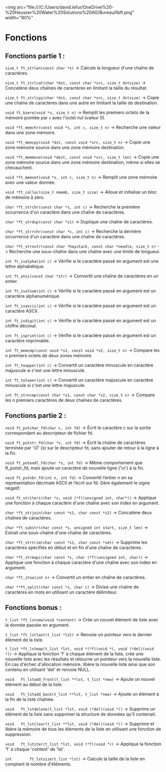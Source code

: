 <img src="file:///C:/Users/david.lefur/OneDrive%20-%20Heusser%20Water%20Solutions%20AG/Bureau/libft.png" width="80%"
</h1>

# Fonctions

## Fonctions partie 1 :

`size_t ft_strlen(const char *s)` -> Calcule la longueur d'une chaîne de caractères. <br>

`size_t ft_strlcat(char *dst, const char *src, size_t dstsize)` -> Concatène deux chaînes de caractères en limitant la taille du résultat.<br>

`size_t ft_strlcpy(char *dst, const char *src, size_t dstsize)` -> Copie une chaîne de caractères dans une autre en limitant la taille de destination.<br>

`void ft_bzero(void *s, size_t n)` -> Remplit les premiers octets de la mémoire pointée par `s` avec l'octet nul (valeur 0). <br>

`void *ft_memchr(const void *s, int c, size_t n)` -> Recherche une valeur dans une zone mémoire.<br>

`void *ft_memcpy(void *dst, const void *src, size_t n)` -> Copie une zone mémoire source dans une zone mémoire destination. <br>

`void *ft_memmove(void *dest, const void *src, size_t len)` -> Copie une zone mémoire source dans une zone mémoire destination, même si elles se chevauchent.<br>

`void *ft_memset(void *s, int c, size_t n)` -> Remplit une zone mémoire avec une valeur donnée. <br>

`void *ft_calloc(size_t nmemb, size_t size)` -> Alloue et initialise un bloc de mémoire à zéro.<br>

`char *ft_strchr(const char *s, int c)` -> Recherche la première occurrence d'un caractère dans une chaîne de caractères.<br>

`char *ft_strdup(const char *s1)` -> Duplique une chaîne de caractères.<br>

`char *ft_strrchr(const char *s, int c)` -> Recherche la dernière occurrence d'un caractère dans une chaîne de caractères.<br>

`char *ft_strnstr(const char *haystack, const char *needle, size_t n)` -> Recherche une sous-chaîne dans une chaîne avec une limite de longueur.<br>

`int ft_isalpha(int c)` -> Vérifie si le caractère passé en argument est une lettre alphabétique. <br>

`int ft_atoi(const char *str)` -> Convertit une chaîne de caractères en un entier.<br>

`int ft_isalnum(int c)` -> Vérifie si le caractère passé en argument est un caractère alphanumérique. <br>

`int ft_isascii(int c)` -> Vérifie si le caractère passé en argument est un caractère ASCII. <br>

`int ft_isdigit(int c)` -> Vérifie si le caractère passé en argument est un chiffre décimal. <br>

`int ft_isprint(int c)` -> Vérifie si le caractère passé en argument est un caractère imprimable. <br>

`int ft_memcmp(const void *s1, const void *s2, size_t n)` -> Compare les n premiers octets de deux zones mémoire.<br>

`int ft_toupper(int c)` -> Convertit un caractère minuscule en caractère majuscule si c'est une lettre minuscule.<br>

`int ft_tolower(int c)` -> Convertit un caractère majuscule en caractère minuscule si c'est une lettre majuscule.<br>

`int ft_strncmp(const char *s1, const char *s2, size_t n)` -> Compare les n premiers caractères de deux chaînes de caractères.<br>

## Fonctions partie 2 :

`void ft_putchar_fd(char c, int fd)` -> Écrit le caractère c sur la sortie correspondant au descripteur de fichier fd.

`void ft_putstr_fd(char *s, int fd)` -> Écrit la chaîne de caractères terminée par '\0' (s) sur le descripteur fd, sans ajouter de retour à la ligne à la fin.

`void ft_putendl_fd(char *s, int fd)` -> Même comportement que ft_putstr_fd, mais ajoute un caractère de nouvelle ligne ('\n') à la fin.

`void ft_putnbr_fd(int n, int fd)` -> Convertit l’entier n en sa représentation décimale ASCII et l’écrit sur fd. Gère également le signe négatif.

`void ft_striteri(char *s, void (*f)(unsigned int, char*))` -> Applique une fonction à chaque caractère d'une chaîne avec son index en argument.

`char *ft_strjoin(char const *s1, char const *s2)` -> Concatène deux chaînes de caractères.<br>

`char *ft_substr(char const *s, unsigned int start, size_t len)` -> Extrait une sous-chaîne d'une chaîne de caractères.<br>

`char *ft_strtrim(char const *s1, char const *set)` -> Supprime les caractères spécifiés en début et en fin d'une chaîne de caractères.<br>

`char *ft_strmapi(char const *s, char (*f)(unsigned int, char))` -> Applique une fonction à chaque caractère d'une chaîne avec son index en argument.<br>

`char *ft_itoa(int n)` -> Convertit un entier en chaîne de caractères.<br>

`char **ft_split(char const *s, char c)` -> Divise une chaîne de caractères en mots en utilisant un caractère délimiteur.<br>


## Fonctions bonus :

`t_list	*ft_lstnew(void *content)` -> Crée un nouvel élément de liste avec la donnée passée en argument.

`t_list	*ft_lstlast(t_list *lst)` ->  Renvoie un pointeur vers le dernier élément de la liste.

`t_list	*ft_lstmap(t_list *lst, void *(*f)(void *), void (*del)(void *))` -> Applique la fonction 'f' à chaque élément de la liste, crée une nouvelle liste avec les résultats et retourne un pointeur vers la nouvelle liste. En cas d'échec d'allocation mémoire, libère la nouvelle liste ainsi que son contenu en utilisant 'del' et renvoie NULL.

`void	ft_lstadd_front(t_list **lst, t_list *new)` -> Ajoute un nouvel élément au début de la liste.<br>

`void	ft_lstadd_back(t_list **lst, t_list *new)` -> Ajoute un élément à la fin de la liste chaînée.<br>

`void	ft_lstdelone(t_list *lst, void (*del)(void *))` -> Supprime un élément de la liste sans supprimer la structure de données qu'il contenait.<br>

`void	ft_lstclear(t_list **lst, void (*del)(void *))` -> Supprime et libère la mémoire de tous les éléments de la liste en utilisant une fonction de suppression.<br>

`void	ft_lstiter(t_list *lst, void (*f)(void *))` -> Applique la fonction 'f' à chaque 'content' de 'lst'.<br>

`int		ft_lstsize(t_list *lst)` -> Calcule la taille de la liste en comptant le nombre d'éléments.<br>
